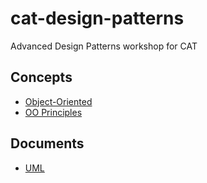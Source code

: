 # cat-design-patterns
Advanced Design Patterns workshop for CAT

## Concepts
* [Object-Oriented](OO.md)
* [OO Principles](Principles.md)

## Documents
* [UML](docs/UML.pdf)